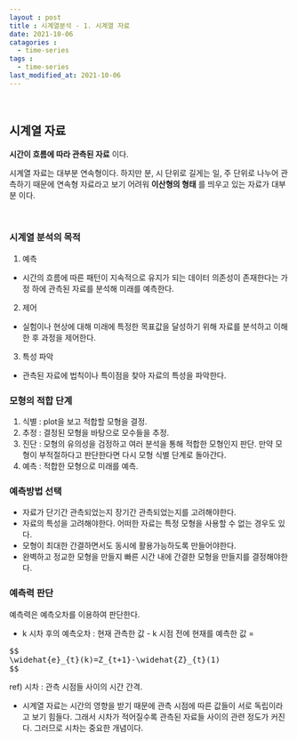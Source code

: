 ```yaml
---
layout : post
title : 시계열분석 - 1. 시계열 자료
date: 2021-10-06
catagories : 
  - time-series
tags : 
  - time-series
last_modified_at: 2021-10-06
---
```



<br>

## 시계열 자료
 
 __시간이 흐름에 따라 관측된 자료__ 이다.

시계열 자료는 대부분 연속형이다. 하지만 분, 시 단위로 길게는 일, 주 단위로 나누어 관측하기 때문에 연속형 자료라고 보기 어려워 __이산형의 형태__ 를 띄우고 있는 자료가 대부분 이다.

<br>

### 시계열 분석의 목적

1. 예측
- 시간의 흐름에 따른 패턴이 지속적으로 유지가 되는 데이터 의존성이 존재한다는 가정 하에 관측된 자료를 분석해 미래를 예측한다.

2. 제어
- 실험이나 현상에 대해 미래에 특정한 목표값을 달성하기 위해 자료를 분석하고 이해한 후 과정을 제어한다.

3. 특성 파악
- 관측된 자료에 법칙이나 특이점을 찾아 자료의 특성을 파악한다.

### 모형의 적합 단계

1. 식별 : plot을 보고 적합할 모형을 결정.
2. 추정 : 결정된 모형을 바탕으로 모수들을 추정.
3. 진단 : 모형의 유의성을 검정하고 여러 분석을 통해 적합한 모형인지 판단. 만약 모형이 부적절하다고 판단한다면 다시 모형 식별 단계로 돌아간다.
4. 예측 : 적합한 모형으로 미래를 예측.

### 예측방법 선택
- 자료가 단기간 관측되었는지 장기간 관측되었는지를 고려해야한다.
- 자료의 특성을 고려해야한다. 어떠한 자료는 특정 모형을 사용할 수 없는 경우도 있다.
- 모형이 최대한 간결하면서도 동시에 활용가능하도록 만들어야한다.
- 완벽하고 정교한 모형을 만들지 빠른 시간 내에 간결한 모형을 만들지를 결정해야한다.

### 예측력 판단
예측력은 예측오차를 이용하여 판단한다.
- k 시차 후의 예측오차 : 현재 관측한 값 - k 시점 전에 현재를 예측한 값 = 
<pre>
$$
\widehat{e}_{t}(k)=Z_{t+1}-\widehat{Z}_{t}(1) 
$$
</pre>
 ref)
 시차 : 관측 시점들 사이의 시간 간격.
 - 시계열 자료는 시간의 영향을 받기 때문에 관측 시점에 따른 값들이 서로 독립이라고 보기 힘들다. 그래서 시차가 적어질수록 관측된 자료들 사이의 관련 정도가 커진다. 그러므로 시차는 중요한 개념이다.
